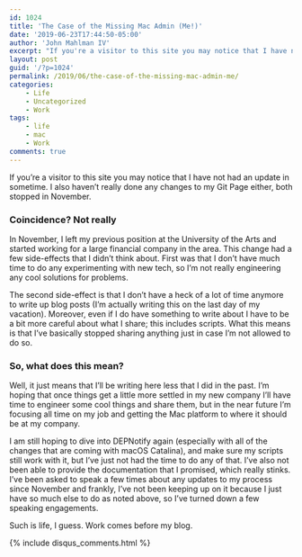 ```yaml
---
id: 1024
title: 'The Case of the Missing Mac Admin (Me!)'
date: '2019-06-23T17:44:50-05:00'
author: 'John Mahlman IV'
excerpt: "If you're a visitor to this site you may notice that I have not had an update in sometime.\_ I also haven't really done any changes to my Git Page either, both stopped in November.\_\n\nCoincidence? Not really."
layout: post
guid: '/?p=1024'
permalink: /2019/06/the-case-of-the-missing-mac-admin-me/
categories:
    - Life
    - Uncategorized
    - Work
tags:
    - life
    - mac
    - Work
comments: true
---
```


If you’re a visitor to this site you may notice that I have not had an update in sometime. I also haven’t really done any changes to my Git Page either, both stopped in November.

### Coincidence? Not really

In November, I left my previous position at the University of the Arts and started working for a large financial company in the area. This change had a few side-effects that I didn’t think about. First was that I don’t have much time to do any experimenting with new tech, so I’m not really engineering any cool solutions for problems.

The second side-effect is that I don’t have a heck of a lot of time anymore to write up blog posts (I’m actually writing this on the last day of my vacation). Moreover, even if I do have something to write about I have to be a bit more careful about what I share; this includes scripts. What this means is that I’ve basically stopped sharing anything just in case I’m not allowed to do so.

### So, what does this mean?

Well, it just means that I’ll be writing here less that I did in the past. I’m hoping that once things get a little more settled in my new company I’ll have time to engineer some cool things and share them, but in the near future I’m focusing all time on my job and getting the Mac platform to where it should be at my company.

I am still hoping to dive into DEPNotify again (especially with all of the changes that are coming with macOS Catalina), and make sure my scripts still work with it, but I’ve just not had the time to do any of that. I’ve also not been able to provide the documentation that I promised, which really stinks. I’ve been asked to speak a few times about any updates to my process since November and frankly, I’ve not been keeping up on it because I just have so much else to do as noted above, so I’ve turned down a few speaking engagements.

Such is life, I guess. Work comes before my blog.

{% include disqus_comments.html %}
